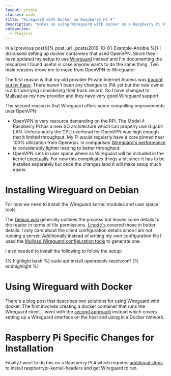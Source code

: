 ```yaml
---
layout: single
classes: wide
title: "Wireguard with Docker on Raspberry Pi 4"
description: "Notes on using Wireguard with Docker on a Raspberry Pi 4"
categories:
  - Projects
---
```



In a [previous post]({% post_url _posts/2019-10-01-Example-Ansible %}) I discussed setting up docker containers that used OpenVPN. Since they I have updated my setup to use [Wireguard](https://www.wireguard.com/) instead and I'm documenting the resources I found useful in case anyone wants to do the same thing. Two main reasons drove me to move from OpenVPN to Wireguard:

The first reason is that my old provider Private Internet Access was [bought out by Kape](https://torrentfreak.com/private-internet-access-to-be-acquired-by-kape/). There haven't been any changes to PIA yet but the new owner is a bit worrying considering their track record. So I have changed to [Mullvad](https://mullvad.net/en/) as my new provider and they have very good Wireguard support.

The second reason is that Wireguard offers some compelling improvements over OpenVPN:
 - OpenVPN is very resource demanding on the RPi. The Model 4 Raspberry Pi has a new I/O architecture which can properly use Gigabit LAN. Unfortunately the CPU overhead for OpenVPN was high enough that it limited throughput. My Pi would regularly have a core pinned near 100% utilization from OpenVpn. In comparison [Wireguard's performance](https://www.wireguard.com/performance/#performance-roadmap) is considerably lighter leading to better throughput.
- OpenVPN runs in user space where as Wireguard will be included in the kernel [eventually](https://www.phoronix.com/scan.php?page=news_item&px=WireGuard-Net-Next-Lands). For now this complicates things a bit since it has to be installed separately but once the changes land it will make setup much easier.

# Installing Wireguard on Debian

For now we need to install the Wireguard kernel modules and user space tools.

The [Debian wiki](https://wiki.debian.org/Wireguard#Installation) generally outlines the process but leaves some details to the reader in terms of file permissions. [Linode's](https://www.linode.com/docs/networking/vpn/set-up-wireguard-vpn-on-debian/) covered those in better details. I only care about the client configuration details since I am not running a server. Additionally instead of writing my own configuration file I used the [Mullvad Wireguard configuration tools](https://mullvad.net/en/blog/2018/5/14/wireguard-configuration-tool-has-new-function-download-all/) to generate one.

I also needed to install the following to follow the setup:

{% highlight bash %}
sudo apt install openresolv resolvconf
{% endhighlight %}

# Using Wireguard with Docker
There's a blog post that describes two solutions for using Wireguard with docker. The first involves creating a docker container that runs the Wireguard client. I went with the [second approach](https://nbsoftsolutions.com/blog/routing-select-docker-containers-through-wireguard-vpn#solution-2) instead which covers setting up a Wireguard interface on the host and using in a Docker network.

# Raspberry Pi Specific Changes for Installation
Finally I want to do this on a Rapsberry Pi 4 which requires [additional steps](https://github.com/adrianmihalko/raspberrypiwireguard) to install raspberrypi-kernel-headers and get Wireguard to run. 
